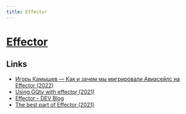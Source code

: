 ```yaml
---
title: Effector
---
```


# [Effector](https://effector.dev/)

## Links

- [Игорь Камышев — Как и зачем мы мигрировали Авиасейлс на Effector (2022)](https://www.youtube.com/watch?v=HYaSnVEZiFk)
- [Using GQty with effector (2021)](https://dev.to/effector/using-gqty-with-effector-2m16)
- [Effector - DEV Blog](https://dev.to/effector)
- [The best part of Effector (2021)](https://dev.to/effector/the-best-part-of-effector-4c27)
